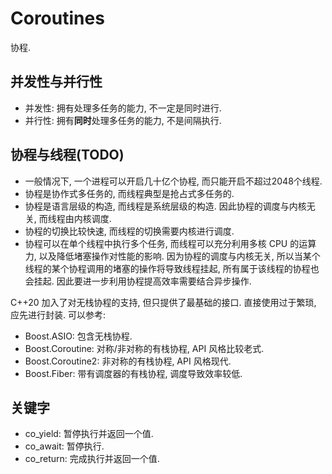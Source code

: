 # Coroutines

协程.  

## 并发性与并行性
- 并发性: 拥有处理多任务的能力, 不一定是同时进行.
- 并行性: 拥有**同时**处理多任务的能力, 不是间隔执行.

## 协程与线程(TODO)
- 一般情况下, 一个进程可以开启几十亿个协程, 而只能开启不超过2048个线程.
- 协程是协作式多任务的, 而线程典型是抢占式多任务的.
- 协程是语言层级的构造, 而线程是系统层级的构造. 因此协程的调度与内核无关, 而线程由内核调度.
- 协程的切换比较快速, 而线程的切换需要内核进行调度.
- 协程可以在单个线程中执行多个任务, 而线程可以充分利用多核 CPU 的运算力, 以及降低堵塞操作对性能的影响.
因为协程的调度与内核无关, 所以当某个线程的某个协程调用的堵塞的操作将导致线程挂起, 所有属于该线程的协程也会挂起. 因此要进一步利用协程提高效率需要结合异步操作.  

C++20 加入了对无栈协程的支持, 但只提供了最基础的接口. 直接使用过于繁琐, 应先进行封装. 可以参考:
- Boost.ASIO: 包含无栈协程.
- Boost.Coroutine: 对称/非对称的有栈协程, API 风格比较老式.
- Boost.Coroutine2: 非对称的有栈协程, API 风格现代.
- Boost.Fiber: 带有调度器的有栈协程, 调度导致效率较低.

## 关键字
- co_yield: 暂停执行并返回一个值.
- co_await: 暂停执行.
- co_return: 完成执行并返回一个值.
